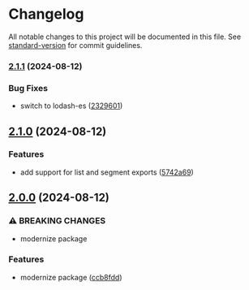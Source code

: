 # Changelog

All notable changes to this project will be documented in this file. See [standard-version](https://github.com/conventional-changelog/standard-version) for commit guidelines.

### [2.1.1](https://github.com/compwright/ongage/compare/v2.1.0...v2.1.1) (2024-08-12)


### Bug Fixes

* switch to lodash-es ([2329601](https://github.com/compwright/ongage/commit/2329601a7323adc1848bec63b94681001f01f06b))

## [2.1.0](https://github.com/compwright/ongage/compare/v2.0.0...v2.1.0) (2024-08-12)


### Features

* add support for list and segment exports ([5742a69](https://github.com/compwright/ongage/commit/5742a697a0fbd3194b25ffefd9eff54844a62855))

## [2.0.0](https://github.com/compwright/ongage/compare/v1.1.7...v2.0.0) (2024-08-12)


### ⚠ BREAKING CHANGES

* modernize package

### Features

* modernize package ([ccb8fdd](https://github.com/compwright/ongage/commit/ccb8fdd66f99c00abaccbc5406f27d56de89b688))
